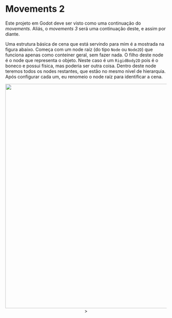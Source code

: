 # Movements 2

Este projeto em Godot deve ser visto como uma continuação do *movements*. Aliás, o *movements 3* será uma continuação deste, e assim por diante. 

Uma estrutura básica de cena que está servindo para mim é a mostrada na figura abaixo. Começa com um node raíz (do tipo `Node` ou `Node2D`) que funciona apenas como conteiner geral, sem fazer nada. O filho deste node é o node que representa o objeto. Neste caso é um `RigidBody2D` pois é o boneco e possui física, mas poderia ser outra coisa. Dentro deste node teremos todos os nodes restantes, que estão no mesmo nível de hierarquia. Após configurar cada um, eu renomeio o node raíz para identificar a cena.

<p align="center">
  <img src="https://github.com/user-attachments/assets/708c830a-f263-4982-b097-c29842e2a0d0" width="700"/>>
</p>


